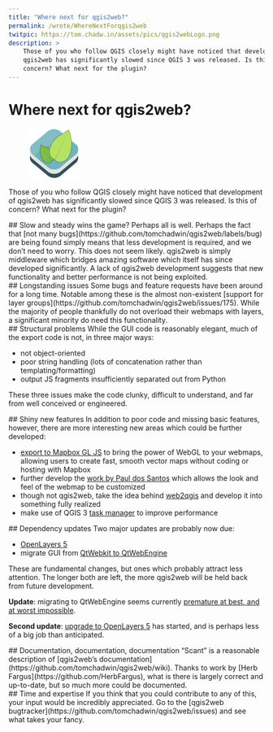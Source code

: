 ```yaml
---
title: "Where next for qgis2web?"
permalink: /wrote/WhereNextForqgis2web
twitpic: https://tom.chadw.in/assets/pics/qgis2webLogo.png
description: >
    Those of you who follow QGIS closely might have noticed that development of 
    qgis2web has significantly slowed since QGIS 3 was released. Is this of 
    concern? What next for the plugin?
---
```


# Where next for qgis2web?

<figure class="floatright">
<img src="/assets/pics/qgis2webLogo.png" alt="qgis2web" />
</figure>

Those of you who follow QGIS closely might have noticed that development of 
qgis2web has significantly slowed since QGIS 3 was released. Is this of 
concern? What next for the plugin?

<section markdown="1">
## Slow and steady wins the game?
Perhaps all is well. Perhaps the fact that [not many 
bugs](https://github.com/tomchadwin/qgis2web/labels/bug) are being found 
simply means that less development is required, and we don’t need to worry. 
This does not seem likely. qgis2web is simply middleware which bridges amazing 
software which itself has since developed significantly. A lack of qgis2web 
development suggests that new functionality and better performance is not 
being exploited.
</section>

<section markdown="1">
## Longstanding issues
Some bugs and feature requests have been around for a long time. Notable 
among these is the almost non-existent [support for layer 
groups](https://github.com/tomchadwin/qgis2web/issues/175). While the majority 
of people thankfully do not overload their webmaps with layers, a significant 
minority do need this functionality.
</section>

<section markdown="1">
## Structural problems
While the GUI code is reasonably elegant, much of the export code is not, in 
three major ways:

- not object-oriented
- poor string handling (lots of concatenation rather than 
templating/formatting)
- output JS fragments insufficiently separated out from Python

These three issues make the code clunky, difficult to understand, and far from 
well conceived or engineered.
</section>

<section markdown="1">
## Shiny new features
In addition to poor code and missing basic features, however, there are more 
interesting new areas which could be further developed:

- [export to Mapbox GL JS](https://github.com/tomchadwin/qgis2web/tree/mapbox) 
to bring the power of WebGL to your webmaps, allowing users to create fast, 
smooth vector maps without coding or hosting with Mapbox
- further develop the [work by Paul dos 
Santos](https://github.com/tomchadwin/qgis2web/issues/645) which allows the 
look and feel of the webmap to be customized
- though not qgis2web, take the idea behind 
[web2qgis](https://github.com/tomchadwin/web2qgis/) and develop it into 
something fully realized
- make use of QGIS 3 [task manager](https://github.com/qgis/QGIS/pull/3004) to 
improve performance
</section>

<section markdown="1">
## Dependency updates
Two major updates are probably now due:

- [OpenLayers 5](https://github.com/openlayers/openlayers/releases/tag/v5.0.0)
- migrate GUI from 
[QtWebkit to QtWebEngine](https://doc.qt.io/qt-5/qtwebenginewidgets-qtwebkitportingguide.html)

These are fundamental changes, but ones which probably attract less attention. 
The longer both are left, the more qgis2web will be held back from future 
development.

**Update**: migrating to QtWebEngine seems currently [premature at best, and 
at worst impossible](https://lists.osgeo.org/pipermail/qgis-developer/2018-September/054541.html).

**Second update**: [upgrade to OpenLayers 
5](https://github.com/tomchadwin/qgis2web/tree/openlayers5) has started, and 
is perhaps less of a big job than anticipated.
</section>

<section markdown="1">
## Documentation, documentation, documentation
“Scant” is a reasonable description of [qgis2web’s 
documentation](https://github.com/tomchadwin/qgis2web/wiki). Thanks to work by 
[Herb Fargus](https://github.com/HerbFargus), what is there is largely correct 
and up-to-date, but so much more could be documented.
</section>

<section markdown="1">
## Time and expertise
If you think that you could contribute to any of this, your input would be 
incredibly appreciated. Go to the [qgis2web 
bugtracker](https://github.com/tomchadwin/qgis2web/issues) and see what takes 
your fancy.
</section>
